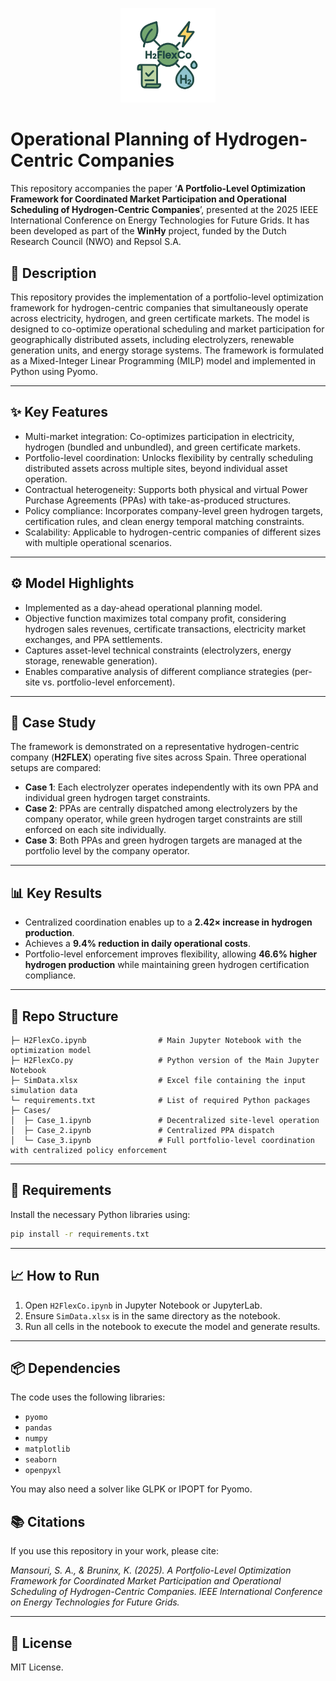 <p align="center">
  <img src="Logo.png" alt="Description" width="30%">
</p>

# Operational Planning of Hydrogen-Centric Companies

This repository accompanies the paper ‘**A Portfolio-Level Optimization Framework for Coordinated Market Participation and Operational Scheduling of Hydrogen-Centric Companies**’, presented at the 2025 IEEE International Conference on Energy Technologies for Future Grids. It has been developed as part of the **WinHy** project, funded by the Dutch Research Council (NWO) and Repsol S.A.

## 📝 Description
This repository provides the implementation of a portfolio-level optimization framework for hydrogen-centric companies that simultaneously operate across electricity, hydrogen, and green certificate markets. The model is designed to co-optimize operational scheduling and market participation for geographically distributed assets, including electrolyzers, renewable generation units, and energy storage systems. The framework is formulated as a Mixed-Integer Linear Programming (MILP) model and implemented in Python using Pyomo.

---

## ✨ Key Features
- Multi-market integration: Co-optimizes participation in electricity, hydrogen (bundled and unbundled), and green certificate markets.  
- Portfolio-level coordination: Unlocks flexibility by centrally scheduling distributed assets across multiple sites, beyond individual asset operation.  
- Contractual heterogeneity: Supports both physical and virtual Power Purchase Agreements (PPAs) with take-as-produced structures.  
- Policy compliance: Incorporates company-level green hydrogen targets, certification rules, and clean energy temporal matching constraints.  
- Scalability: Applicable to hydrogen-centric companies of different sizes with multiple operational scenarios.  

---

## ⚙️ Model Highlights
- Implemented as a day-ahead operational planning model.  
- Objective function maximizes total company profit, considering hydrogen sales revenues, certificate transactions, electricity market exchanges, and PPA settlements.  
- Captures asset-level technical constraints (electrolyzers, energy storage, renewable generation).  
- Enables comparative analysis of different compliance strategies (per-site vs. portfolio-level enforcement).  

---

## 🧪 Case Study
The framework is demonstrated on a representative hydrogen-centric company (**H2FLEX**) operating five sites across Spain. Three operational setups are compared:  
- **Case 1**: Each electrolyzer operates independently with its own PPA and individual green hydrogen target constraints.  
- **Case 2**: PPAs are centrally dispatched among electrolyzers by the company operator, while green hydrogen target constraints are still enforced on each site individually.  
- **Case 3**: Both PPAs and green hydrogen targets are managed at the portfolio level by the company operator.     

---

## 📊 Key Results
- Centralized coordination enables up to a **2.42× increase in hydrogen production**.  
- Achieves a **9.4% reduction in daily operational costs**.  
- Portfolio-level enforcement improves flexibility, allowing **46.6% higher hydrogen production** while maintaining green hydrogen certification compliance.  

---

## 📂 Repo Structure

```
├─ H2FlexCo.ipynb                # Main Jupyter Notebook with the optimization model
├─ H2FlexCo.py                   # Python version of the Main Jupyter Notebook
├─ SimData.xlsx                  # Excel file containing the input simulation data
└─ requirements.txt              # List of required Python packages
├─ Cases/                    
│  ├─ Case_1.ipynb               # Decentralized site-level operation
│  ├─ Case_2.ipynb               # Centralized PPA dispatch
│  └─ Case_3.ipynb               # Full portfolio-level coordination with centralized policy enforcement
```

---

## 🚀 Requirements

Install the necessary Python libraries using:

```bash
pip install -r requirements.txt
```

---

## 📈 How to Run

1. Open `H2FlexCo.ipynb` in Jupyter Notebook or JupyterLab.
2. Ensure `SimData.xlsx` is in the same directory as the notebook.
3. Run all cells in the notebook to execute the model and generate results.

---

## 📦 Dependencies

The code uses the following libraries:
- `pyomo`
- `pandas`
- `numpy`
- `matplotlib`
- `seaborn`
- `openpyxl`

You may also need a solver like GLPK or IPOPT for Pyomo.

## 📚 Citations
If you use this repository in your work, please cite: 

*Mansouri, S. A., & Bruninx, K. (2025). A Portfolio-Level Optimization Framework for Coordinated Market Participation and Operational Scheduling of Hydrogen-Centric Companies. IEEE International Conference on Energy Technologies for Future Grids.*

---

## 📝 License

MIT License.
